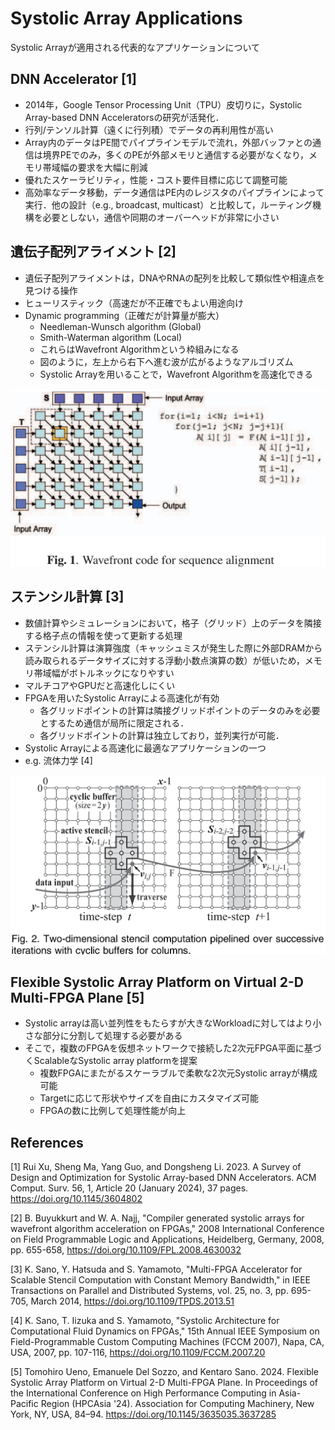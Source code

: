 # Systolic Array Applications

Systolic Arrayが適用される代表的なアプリケーションについて

## DNN Accelerator [1]
- 2014年，Google Tensor Processing Unit（TPU）皮切りに，Systolic Array-based DNN Acceleratorsの研究が活発化．
- 行列/テンソル計算（遠くに行列積）でデータの再利用性が高い
- Array内のデータはPE間でパイプラインモデルで流れ，外部バッファとの通信は境界PEでのみ，多くのPEが外部メモリと通信する必要がなくなり，メモリ帯域幅の要求を大幅に削減
- 優れたスケーラビリティ，性能・コスト要件目標に応じて調整可能
- 高効率なデータ移動，データ通信はPE内のレジスタのパイプラインによって実行．他の設計（e.g., broadcast, multicast）と比較して，ルーティング機構を必要としない，通信や同期のオーバーヘッドが非常に小さい

## 遺伝子配列アライメント [2]
- 遺伝子配列アライメントは，DNAやRNAの配列を比較して類似性や相違点を見つける操作
- ヒューリスティック（高速だが不正確でもよい用途向け
- Dynamic programming（正確だが計算量が膨大）
    - Needleman-Wunsch algorithm (Global)
    - Smith-Waterman algorithm (Local)
    - これらはWavefront Algorithmという枠組みになる
    - 図のように，左上から右下へ進む波が広がるようなアルゴリズム
    - Systolic Arrayを用いることで，Wavefront Algorithmを高速化できる

![alt text](image.png)

## ステンシル計算 [3]
- 数値計算やシミュレーションにおいて，格子（グリッド）上のデータを隣接する格子点の情報を使って更新する処理
- ステンシル計算は演算強度（キャッシュミスが発生した際に外部DRAMから読み取られるデータサイズに対する浮動小数点演算の数）が低いため，メモリ帯域幅がボトルネックになりやすい
- マルチコアやGPUだと高速化しにくい
- FPGAを用いたSystolic Arrayによる高速化が有効
    - 各グリッドポイントの計算は隣接グリッドポイントのデータのみを必要とするため通信が局所に限定される．
    - 各グリッドポイントの計算は独立しており，並列実行が可能．
- Systolic Arrayによる高速化に最適なアプリケーションの一つ
- e.g. 流体力学 [4]

![alt text](image-1.png)

## Flexible Systolic Array Platform on Virtual 2-D Multi-FPGA Plane [5]

- Systolic arrayは高い並列性をもたらすが大きなWorkloadに対してはより小さな部分に分割して処理する必要がある
- そこで，複数のFPGAを仮想ネットワークで接続した2次元FPGA平面に基づくScalableなSystolic array platformを提案
    - 複数FPGAにまたがるスケーラブルで柔軟な2次元Systolic arrayが構成可能
    - Targetに応じて形状やサイズを自由にカスタマイズ可能
    - FPGAの数に比例して処理性能が向上

## References
[1] Rui Xu, Sheng Ma, Yang Guo, and Dongsheng Li. 2023. A Survey of Design and Optimization for Systolic Array-based DNN Accelerators. ACM Comput. Surv. 56, 1, Article 20 (January 2024), 37 pages. https://doi.org/10.1145/3604802

[2] B. Buyukkurt and W. A. Najj, "Compiler generated systolic arrays for wavefront algorithm acceleration on FPGAs," 2008 International Conference on Field Programmable Logic and Applications, Heidelberg, Germany, 2008, pp. 655-658, https://doi.org/10.1109/FPL.2008.4630032

[3] K. Sano, Y. Hatsuda and S. Yamamoto, "Multi-FPGA Accelerator for Scalable Stencil Computation with Constant Memory Bandwidth," in IEEE Transactions on Parallel and Distributed Systems, vol. 25, no. 3, pp. 695-705, March 2014, https://doi.org/10.1109/TPDS.2013.51

[4] K. Sano, T. Iizuka and S. Yamamoto, "Systolic Architecture for Computational Fluid Dynamics on FPGAs," 15th Annual IEEE Symposium on Field-Programmable Custom Computing Machines (FCCM 2007), Napa, CA, USA, 2007, pp. 107-116, https://doi.org/10.1109/FCCM.2007.20

[5] Tomohiro Ueno, Emanuele Del Sozzo, and Kentaro Sano. 2024. Flexible Systolic Array Platform on Virtual 2-D Multi-FPGA Plane. In Proceedings of the International Conference on High Performance Computing in Asia-Pacific Region (HPCAsia '24). Association for Computing Machinery, New York, NY, USA, 84–94. https://doi.org/10.1145/3635035.3637285
